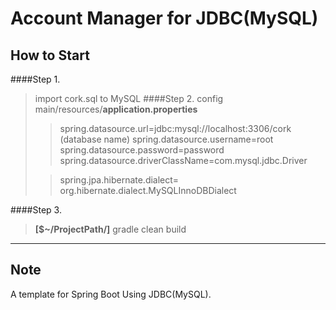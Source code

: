 Account Manager for JDBC(MySQL)
===================


How to Start
-------------------
####Step 1.
>  import cork.sql to MySQL 
####Step 2.
> config main/resources/**application.properties**
> >spring.datasource.url=jdbc:mysql://localhost:3306/cork (database name)
> >spring.datasource.username=root 
> >spring.datasource.password=password
> >spring.datasource.driverClassName=com.mysql.jdbc.Driver
> 
> >spring.jpa.hibernate.dialect= org.hibernate.dialect.MySQLInnoDBDialect

####Step 3.
> **[$~/ProjectPath/]** gradle clean build

----------


Note
-------------
A template for Spring Boot Using  JDBC(MySQL).